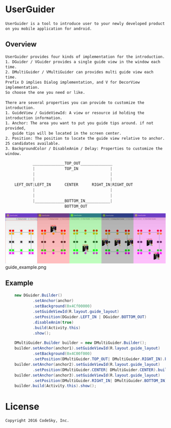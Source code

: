 UserGuider
==========

    UserGuider is a tool to introduce user to your newly developed product on you mobile application for android.


Overview
--------

    UserGuider provides four kinds of implementation for the introduction. 
    1. DGuider / VGuider provides a single guide view in the window each time.
    2. DMultiGuider / VMultiGuider can provides multi guide view each time.
    Prefix D implies Dialog implementation, and V for DecorView implementation.
    So choose the one you need or like.

    There are several properties you can provide to customize the introduction.
    1. GuideView / GuideViewId: A view or resource id holding the introduction information.
    1. Anchor: The area you want to put you guide tips around. if not provided, 
       guide tips will be located in the screen center.
    2. Position: The position to locate the guide view relative to anchor. 25 candidates available.
    3. BackgroundColor / DisableAnim / Delay: Properties to customize the window.

```java
            ______________TOP_OUT______________
            |             TOP_IN              |
            |                                 |
            |                                 |
    LEFT_OUT|LEFT_IN      CENTER      RIGHT_IN|RIGHT_OUT
            |                                 |
            |                                 |
            |_____________BOTTOM_IN___________|
                          BOTTOM_OUT
```

![UserGuider](docrepo/guide_example.png)guide_example.png


Example
-------

```java
    new DGuider.Builder()
            .setAnchor(anchor)
            .setBackground(0x4Cf00000)
            .setGuideViewId(R.layout.guide_layout)
            .setPosition(DGuider.LEFT_IN | DGuider.BOTTOM_OUT)
            .disableAnim(true)
            .build(Activity.this)
            .show();
```

```java
    DMultiGuider.Builder builder = new DMultiGuider.Builder();
    builder.setAnchor(anchor1).setGuideViewId(R.layout.guide_layout)
            .setBackground(0x4C00f000)
            .setPosition(DMultiGuider.TOP_OUT| DMultiGuider.RIGHT_IN).buildItem();
    builder.setAnchor(anchor2).setGuideViewId(R.layout.guide_layout)
            .setPosition(DMultiGuider.CENTER| DMultiGuider.CENTER).buildItem();
    builder.setAnchor(anchor3).setGuideViewId(R.layout.guide_layout)
            .setPosition(DMultiGuider.RIGHT_IN| DMultiGuider.BOTTOM_IN).buildItem();
    builder.build(Activity.this).show();
```

License
=======

    Copyright 2016 CodeSky, Inc.

